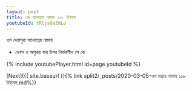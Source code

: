 ```yaml
---
layout: post
title: ওম আনান্তায় নামায ১০৮ টাইমস
youtubeId: tRljsOeZmLo
---
```

 
 
 ওম দেবাসুরা গ্যানাস্রেয় নামায  
 
 -  দেবস ও অসুররা যার উপর নির্ভরশীল সে কে 
 
  
 
  
 
 
 
 
 
 


{% include youtubePlayer.html id=page.youtubeId %}
 
[Next]({{ site.baseurl }}{% link  split2/_posts/2020-03-05-ওম মন্ত্রায় নামায ১০৮ টাইমস.md%})
 

